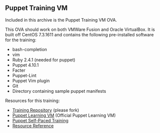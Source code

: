 Puppet Training VM
----------------------

Included in this archive is the Puppet Training VM OVA.

This OVA should work on both VMWare Fusion and Oracle VirtualBox.
It is built off CentOS 7.3.1611 and contains the following pre-installed software for the training:

* bash-completion
* vim
* Ruby 2.4.1 (needed for puppet)
* Puppet 4.10.1
* Facter
* Puppet-Lint
* Puppet Vim plugin
* Git
* Directory containing sample puppet manifests

Resources for this training:
* [Training Repository](https://github.com/dhollinger/puppet-training) (please fork)
* [Puppet Learning VM](https://puppet.com/download-learning-vm) (Official Puppet Learning VM)
* [Puppet Self-Paced Training](https://learn.puppet.com/category/self-paced-training)
* [Resource Reference](https://docs.puppet.com/puppet/latest/type.html)

